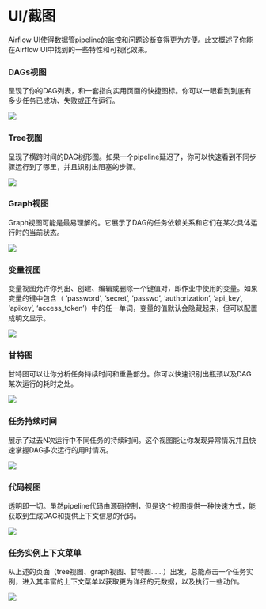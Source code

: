 # UI/截图

Airflow UI使得数据管pipeline的监控和问题诊断变得更为方便。此文概述了你能在Airflow UI中找到的一些特性和可视化效果。

### DAGs视图

呈现了你的DAG列表，和一套指向实用页面的快捷图标。你可以一眼看到到底有多少任务已成功、失败或正在运行。

![](.gitbook/assets/dags.png)

### Tree视图

呈现了横跨时间的DAG树形图。如果一个pipeline延迟了，你可以快速看到不同步骤运行到了哪里，并且识别出阻塞的步骤。

![](.gitbook/assets/tree.png)

### Graph视图

Graph视图可能是最易理解的。它展示了DAG的任务依赖关系和它们在某次具体运行时的当前状态。

![](.gitbook/assets/graph.png)

### 变量视图

变量视图允许你列出、创建、编辑或删除一个键值对，即作业中使用的变量。如果变量的键中包含（ ‘password’, ‘secret’, ‘passwd’, ‘authorization’, ‘api\_key’, ‘apikey’, ‘access\_token’）中的任一单词，变量的值默认会隐藏起来，但可以配置成明文显示。

![](.gitbook/assets/variable_hidden.png)

### 甘特图

甘特图可以让你分析任务持续时间和重叠部分。你可以快速识别出瓶颈以及DAG某次运行的耗时之处。

![](.gitbook/assets/gantt.png)

### 任务持续时间

展示了过去N次运行中不同任务的持续时间。这个视图能让你发现异常情况并且快速掌握DAG多次运行的用时情况。

![](.gitbook/assets/duration.png)

### 代码视图

透明即一切。虽然pipeline代码由源码控制，但是这个视图提供一种快速方式，能获取到生成DAG和提供上下文信息的代码。

![](.gitbook/assets/code.png)

### 任务实例上下文菜单

从上述的页面（tree视图、graph视图、甘特图……）出发，总能点击一个任务实例，进入其丰富的上下文菜单以获取更为详细的元数据，以及执行一些动作。

![](.gitbook/assets/context.png)

